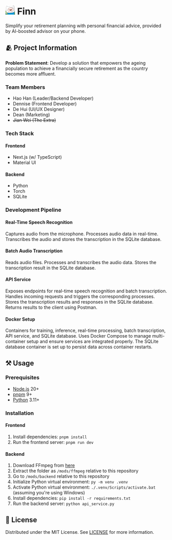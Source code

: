 <h1>
    <img src="public/favicon.png" alt="Icon" height="30">
    <span>Finn</span>
</h1>

Simplify your retirement planning with personal financial advice, provided by AI-boosted advisor on your phone.

## 🫂 Project Information

**Problem Statement**: Develop a solution that empowers the ageing population to achieve a financially secure retirement as the country becomes more affluent.

### Team Members

- Hao Han (Leader/Backend Developer)
- Dennise (Frontend Developer)
- De Hui (UI/UX Designer)
- Dean (Marketing)
- ~~Jian Wei (The Extra)~~

### Tech Stack

#### Frontend

- Next.js (w/ TypeScript)
- Material UI

#### Backend

- Python
- Torch
- SQLite

### Development Pipeline

#### Real-Time Speech Recognition

Captures audio from the microphone.
Processes audio data in real-time.
Transcribes the audio and stores the transcription in the SQLite database.

#### Batch Audio Transcription

Reads audio files.
Processes and transcribes the audio data.
Stores the transcription result in the SQLite database.

#### API Service

Exposes endpoints for real-time speech recognition and batch transcription.
Handles incoming requests and triggers the corresponding processes.
Stores the transcription results and responses in the SQLite database.
Returns results to the client using Postman.

#### Docker Setup

Containers for training, inference, real-time processing, batch transcription, API service, and SQLite database.
Uses Docker Compose to manage multi-container setup and ensure services are integrated properly.
The SQLite database container is set up to persist data across container restarts.

## ⚒️ Usage

### Prerequisites

- [Node.js](https://nodejs.org) 20+
- [pnpm](https://pnpm.io) 9+
- [Python](https://python.org) 3.11+

### Installation

#### Frontend

1. Install dependencies: `pnpm install`
2. Run the frontend server: `pnpm run dev`

#### Backend

1. Download FFmpeg from [here](https://github.com/BtbN/FFmpeg-Builds/releases)
2. Extract the folder as `/mods/ffmpeg` relative to this repository
3. Go to `/mods/backend` relative to this repository
4. Initialize Python virtual environment: `py -m venv .venv`
5. Activate Python virtual environment: `./.venv/Scripts/activate.bat` (assuming you're using Windows)
6. Install dependencies: `pip install -r requirements.txt`
7. Run the backend server: `python api_service.py`

## 📜 License

Distributed under the MIT License. See [LICENSE](./LICENSE) for more information.